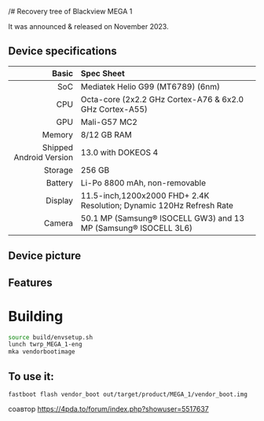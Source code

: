 /#  Recovery tree of Blackview MEGA 1

It was announced & released on November 2023.

## Device specifications

Basic   | Spec Sheet
-------:|:-------------------------
SoC     | Mediatek Helio G99 (MT6789) (6nm)
CPU     | Octa-core (2x2.2 GHz Cortex-A76 & 6x2.0 GHz Cortex-A55)
GPU     | Mali-G57 MC2
Memory  | 8/12 GB RAM
Shipped Android Version | 13.0 with DOKEOS 4
Storage | 256 GB
Battery | Li-Po 8800 mAh, non-removable
Display | 11.5-inch,1200х2000 FHD+ 2.4K Resolution; Dynamic 120Hz Refresh Rate
Camera  | 50.1 MP (Samsung® ISOCELL GW3) and 13 MP (Samsung® ISOCELL 3L6)

## Device picture



## Features

# Building
```bash
source build/envsetup.sh
lunch twrp_MEGA_1-eng
mka vendorbootimage
```

## To use it:

```
fastboot flash vendor_boot out/target/product/MEGA_1/vendor_boot.img
```
соавтор https://4pda.to/forum/index.php?showuser=5517637
